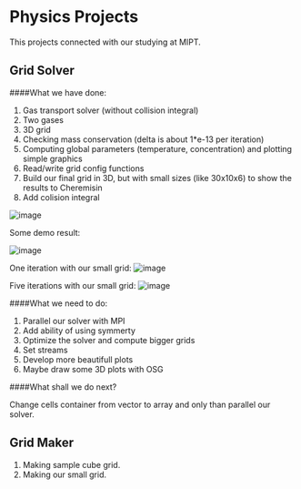 Physics Projects
================
This projects connected with our studying at MIPT.

Grid Solver
----------------

####What we have done:
1. Gas transport solver (without collision integral)
2. Two gases
3. 3D grid
4. Checking mass conservation (delta is about 1*e-13 per iteration)
5. Computing global parameters (temperature, concentration) and plotting simple graphics
6. Read/write grid config functions
7. Build our final grid in 3D, but with small sizes (like 30x10x6) to show the results to Cheremisin
8. Add colision integral

![image](https://dl.dropboxusercontent.com/u/59969938/Images/%D0%A1%D0%BD%D0%B8%D0%BC%D0%BE%D0%BA%20%D1%8D%D0%BA%D1%80%D0%B0%D0%BD%D0%B0%20%D0%BE%D1%82%202013-12-07%2019%3A25%3A06.png)

Some demo result:

![image](https://dl.dropboxusercontent.com/u/59969938/Images/snap.png)

One iteration with our small grid:
![image](https://dl.dropboxusercontent.com/u/59969938/Images/plot.png)

Five iterations with our small grid:
![image](https://dl.dropboxusercontent.com/u/59969938/Images/plot_5_it.png)

####What we need to do:

1. Parallel our solver with MPI
2. Add ability of using symmerty
3. Optimize the solver and compute bigger grids
4. Set streams
5. Develop more beautifull plots
6. Maybe draw some 3D plots with OSG

####What shall we do next?

Change cells container from vector to array and only than parallel our solver.

Grid Maker
----------------

1. Making sample cube grid.
2. Making our small grid.
